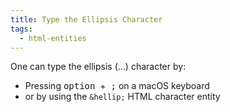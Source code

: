 ```yaml
---
title: Type the Ellipsis Character
tags:
  - html-entities
---
```


One can type the ellipsis (…) character by:

- Pressing <kbd>option</kbd> &nbsp;+&nbsp; <kbd>;</kbd> on a macOS keyboard
- or by using the `&hellip;` HTML character entity
